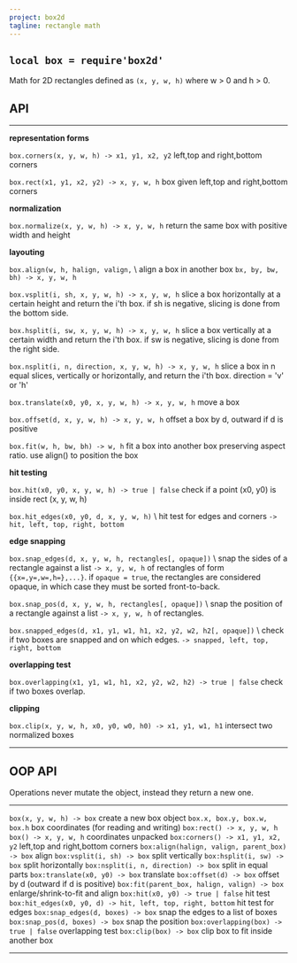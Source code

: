 ```yaml
---
project: box2d
tagline: rectangle math
---
```


## `local box = require'box2d'`

Math for 2D rectangles defined as `(x, y, w, h)` where w > 0 and h > 0.

## API

-------------------------------------------------------------------- -----------------------------------------------------
**representation forms**

`box.corners(x, y, w, h) -> x1, y1, x2, y2`                          left,top and right,bottom corners

`box.rect(x1, y1, x2, y2) -> x, y, w, h`                             box given left,top and right,bottom corners

**normalization**

`box.normalize(x, y, w, h) -> x, y, w, h`                            return the same box with positive width and height

**layouting**

`box.align(w, h, halign, valign,` \                                  align a box in another box
`bx, by, bw, bh) -> x, y, w, h`

`box.vsplit(i, sh, x, y, w, h) -> x, y, w, h`                        slice a box horizontally at a certain height
																							and return the i'th box. if sh is negative,
																							slicing is done from the bottom side.

`box.hsplit(i, sw, x, y, w, h) -> x, y, w, h`                        slice a box vertically at a certain width and
																							return the i'th box. if sw is negative,
																							slicing is done from the right side.

`box.nsplit(i, n, direction, x, y, w, h) -> x, y, w, h`              slice a box in n equal slices, vertically
																							or horizontally, and return the i'th box.
																							direction = 'v' or 'h'

`box.translate(x0, y0, x, y, w, h) -> x, y, w, h`                    move a box

`box.offset(d, x, y, w, h) -> x, y, w, h`                            offset a box by d, outward if d is positive

`box.fit(w, h, bw, bh) -> w, h`                                      fit a box into another box preserving aspect ratio.
																							use align() to position the box

**hit testing**

`box.hit(x0, y0, x, y, w, h) -> true | false`                        check if a point (x0, y0) is inside rect (x, y, w, h)

`box.hit_edges(x0, y0, d, x, y, w, h)` \                             hit test for edges and corners
`-> hit, left, top, right, bottom`

**edge snapping**

`box.snap_edges(d, x, y, w, h, rectangles[, opaque])` \              snap the sides of a rectangle against a list
`-> x, y, w, h`                                                      of rectangles of form `{{x=,y=,w=,h=},...}`.
																							if `opaque = true`, the rectangles are considered
																							opaque, in which case they must be sorted
																							front-to-back.

`box.snap_pos(d, x, y, w, h, rectangles[, opaque])` \                snap the position of a rectangle against a list
`-> x, y, w, h`                                                      of rectangles.


`box.snapped_edges(d, x1, y1, w1, h1, x2, y2, w2, h2[, opaque])` \   check if two boxes are snapped and on which edges.
`-> snapped, left, top, right, bottom`

**overlapping test**

`box.overlapping(x1, y1, w1, h1, x2, y2, w2, h2) -> true | false`		check if two boxes overlap.

**clipping**

`box.clip(x, y, w, h, x0, y0, w0, h0) -> x1, y1, w1, h1`					intersect two normalized boxes

-------------------------------------------------------------------- -----------------------------------------------------


## OOP API

Operations never mutate the object, instead they return a new one.

-------------------------------------------------------------------- -----------------------------------------------------
`box(x, y, w, h) -> box`                                             create a new box object
`box.x, box.y, box.w, box.h`                                         box coordinates (for reading and writing)
`box:rect() -> x, y, w, h` <br> `box() -> x, y, w, h`                coordinates unpacked
`box:corners() -> x1, y1, x2, y2`                                    left,top and right,bottom corners
`box:align(halign, valign, parent_box) -> box`                       align
`box:vsplit(i, sh) -> box`                                           split vertically
`box:hsplit(i, sw) -> box`                                           split horizontally
`box:nsplit(i, n, direction) -> box`                                 split in equal parts
`box:translate(x0, y0) -> box`                                       translate
`box:offset(d) -> box`                                               offset by d (outward if d is positive)
`box:fit(parent_box, halign, valign) -> box`                         enlarge/shrink-to-fit and align
`box:hit(x0, y0) -> true | false`                                    hit test
`box:hit_edges(x0, y0, d) -> hit, left, top, right, bottom`          hit test for edges
`box:snap_edges(d, boxes) -> box`                                    snap the edges to a list of boxes
`box:snap_pos(d, boxes) -> box`                                      snap the position
`box:overlapping(box) -> true | false`											overlapping test
`box:clip(box) -> box`																clip box to fit inside another box
-------------------------------------------------------------------- -----------------------------------------------------

